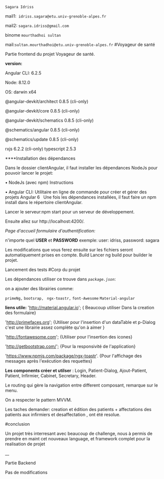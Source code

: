 `Sagara Idriss `

mail1:` idriss.sagara@etu.univ-grenoble-alpes.fr`

mail2: `sagara.idriss@gmail.com`

binome
`mourthadhoi sultan`

mail:`sultan.mourthadhoi@etu.univ-grenoble-alpes.fr`
#Voyageur de santé 

Partie frontend du projet Voyageur de santé.

**version:**

Angular CLI: 6.2.5

Node: 8.12.0

OS: darwin x64

@angular-devkit/architect    0.8.5 (cli-only)

@angular-devkit/core         0.8.5 (cli-only)

@angular-devkit/schematics   0.8.5 (cli-only)

@schematics/angular          0.8.5 (cli-only)

@schematics/update           0.8.5 (cli-only)

rxjs                         6.2.2 (cli-only)
typescript                   2.5.3

****Installation des dépendances

Dans le dossier clientAngular, il faut installer les dépendances NodeJs pour pouvoir lancer le projet:

•	NodeJs (avec npm) Instructions

•	Angular CLI: Utilitaire en ligne de commande pour créer et gérer des projets Angular 6
 
Une fois les dépendances installées, il faut faire un npm install dans le répertoire clientAngular.

Lancer le serveur:npm start pour un serveur de développement. 

Ensuite allez sur http://localhost:4200/. 

_Page d'accueil formulaire d'authentification:_
 
 n'importe quel **USER** et **PASSWORD**  exemple: user: idriss, password: sagara


Les modifications que vous ferez ensuite sur les fichiers seront automatiquement prises en compte.
Build
Lancer ng build pour builder le projet. 

Lancement des tests
#Corp du projet 

Les dépendances utiliser ce trouve dans _`package.json`_:
 
 on a ajouter des librairies comme:
  
`primeNg,` 
`bootsrap, `
`ngx-toastr,` 
`font-Awesome`
 `Material-angular`

**liens utile:** 
'http://material.angular.io'; { Beaucoup utiliser Dans la creation des formulaire}

 'http://primefaces.org'; {Utiliser pour l'insertion d'un dataTable et p-Dialog c'est une librairie assez complète qu'on à aimer }
 
 'http://fontawesome.com'; {Utiliser pour l'insertion des icones}
 
 'http://getbootstrap.com/'; {Pour la responsivité de l'application}
 
 'https://www.npmjs.com/package/ngx-toastr'. {Pour l'affichage des messages après l'exécution des requettes}
 
 
 **Les components créer et utilser** : Login, Patient-Dialog, Ajout-Patient, Patient,
 Infirmier, Cabinet, Secretary, Header.
 
 Le routing qui gère la navigation entre different composant, remarque sur le menu.
 
 On a respecter le pattern MVVM.
 
 Les taches demander: creation et édition des patients + affectations des patients aux infirmiers et desaffectation
, ont été resolue.

#conclusion

Un projet très interresant avec beaucoup de challenge, nous à permis de prendre en maint cet nouveaux language, et framework complet pour la realisation de projet
 
 
__

Partie Backend

Pas de modifications


